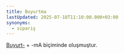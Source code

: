```yaml
---
title: Buyurtma
lastUpdated: 2025-07-18T11:10:00.000+03:00
synonyms:
  - sipariş
---
```

[Buyurt-](/sozluk/buyurtmak) + -mA biçiminde oluşmuştur.
